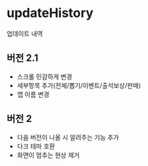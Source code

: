 
# updateHistory
업데이트 내역
## 버전 2.1

* 스크롤 민감하게 변경
* 세부항목 추가(전체/뽑기/이벤트/출석보상/판매)
* 앱 이름 변경
## 버전 2

* 다음 버전이 나올 시 알려주는 기능 추가
* 다크 테마 호환
* 화면이 멈추는 현상 제거
